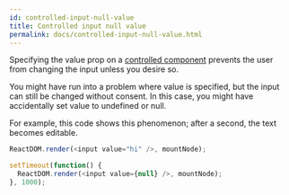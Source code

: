 ```yaml
---
id: controlled-input-null-value
title: Controlled input null value
permalink: docs/controlled-input-null-value.html
---
```


Specifying the value prop on a [controlled component](/docs/forms.html) prevents the user from changing the input unless you desire so.

You might have run into a problem where value is specified, but the input can still be changed without consent. In this case, you might have accidentally set value to undefined or null.

For example, this code shows this phenomenon; after a second, the text becomes editable.
```javascript
ReactDOM.render(<input value="hi" />, mountNode);

setTimeout(function() {
  ReactDOM.render(<input value={null} />, mountNode);
}, 1000);

```